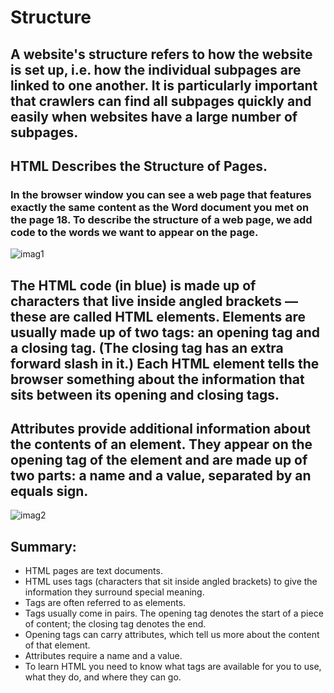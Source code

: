 # Structure
## A website's structure refers to how the website is set up, i.e. how the individual subpages are linked to one another. It is particularly important that crawlers can find all subpages quickly and easily when websites have a large number of subpages.


## HTML Describes the Structure of Pages.
### In the browser window you can see a web page that features exactly the same content as the Word document you met on the page 18. To describe the structure of a web page, we add code to the words we want to appear on the page.
![imag1](https://user-images.githubusercontent.com/79833733/111068644-49bc2e00-84d2-11eb-9da4-b4fac5085e8f.png)



## The HTML code (in blue) is made up of characters that live inside angled brackets — these are called HTML elements. Elements are usually made up of two tags: an opening tag and a closing tag. (The closing tag has an extra forward slash in it.) Each HTML element tells the browser something about the information that sits between its opening and closing tags.

## Attributes provide additional information about the contents of an element. They appear on the opening tag of the element and are made up of two parts: a name and a value, separated by an equals sign.


![imag2](https://user-images.githubusercontent.com/79833733/111068661-5e98c180-84d2-11eb-8f20-a317a201359c.png)


## Summary:
- HTML pages are text documents.
- HTML uses tags (characters that sit inside angled brackets) to give the information they surround special meaning.
- Tags are often referred to as elements.
- Tags usually come in pairs. The opening tag denotes the start of a piece of content; the closing tag denotes the end.
- Opening tags can carry attributes, which tell us more about the content of that element.
- Attributes require a name and a value.
- To learn HTML you need to know what tags are available for you to use, what they do, and where they can go.
